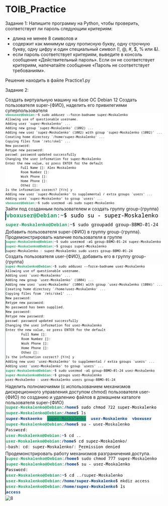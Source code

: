# TOIB_Practice

Задание 1:
Напишите программу на Python, чтобы проверить, соответствует ли пароль следующим критериям:

* длина не менее 8 символов и
* содержит как минимум одну прописную букву, одну строчную букву, одну цифру и один специальный символ (!, @, #, $, % или &).
* если пароль соответствует критериям, выведите в консоль сообщение «Действительный пароль». Если он не соответствует критериям, напечатайте сообщение «Пароль не соответствует требованиям».

Решение находить в файле Practice1.py


Задание 2:

Создать виртуальную машину на базе ОС Debian 12
Создать пользователя super-{ФИО}, наделить его привилегиями суперпользователя
![1](1.png)
Зайти под созданным пользователем и создать группу group-{группа}
![2](2.png)
![3](3.png)
Добавить пользователя super-{ФИО} в группу group-{группа}. Продемонстрировать наличие пользователя в группе
![4](4.png)
Создать пользователя user-{ФИО}, добавить его в группу group-{группа}
![5](5.png)
Наделить полномочиями (с использованием механизмов дискреционного управления доступом chmod) пользователя user-{ФИО} по созданию и удалению файлов в домашнем каталоге пользователя super-{ФИО}
![6](6.png)
Продемонстрировать работу механизмов разграничения доступа.
![7](7.png)
![8](8.png)
